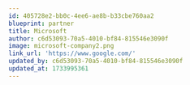 ```yaml
---
id: 405728e2-bb0c-4ee6-ae8b-b33cbe760aa2
blueprint: partner
title: Microsoft
author: c6d53093-70a5-4010-bf84-815546e3090f
image: microsoft-company2.png
link_url: 'https://www.google.com/'
updated_by: c6d53093-70a5-4010-bf84-815546e3090f
updated_at: 1733995361
---
```

